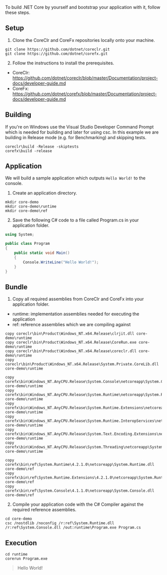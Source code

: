 To build .NET Core by yourself and bootstrap your application with it, follow these steps. 

## Setup
1. Clone the CoreClr and CoreFx repositories locally onto your machine.

```
git clone https://github.com/dotnet/coreclr.git
git clone https://github.com/dotnet/corefx.git
```
2. Follow the instructions to install the prerequisites.
- CoreClr: https://github.com/dotnet/coreclr/blob/master/Documentation/project-docs/developer-guide.md
- CoreFx: https://github.com/dotnet/corefx/blob/master/Documentation/project-docs/developer-guide.md

## Building
If you're on Windows use the Visual Studio Developer Command Prompt which is needed for building and later for using csc.
In this example we are building in Release mode (e.g. for Benchmarking) and skipping tests.
```
coreclr\build -Release -skiptests
corefx\build -release
```

## Application
We will build a sample application which outputs `Hello World!` to the console.
1. Create an application directory.
```
mkdir core-demo
mkdir core-demo\runtime
mkdir core-demo\ref
```

2. Save the following C# code to a file called Program.cs in your application folder.
```csharp
using System;

public class Program
{
    public static void Main()
    {
        Console.WriteLine("Hello World!");
    }
}
```

## Bundle

1. Copy all required assemblies from CoreClr and CoreFx into your application folder.
- runtime: implementation assemblies needed for executing the application
- ref: reference assemblies which we are compiling against

```
copy coreclr\bin\Product\Windows_NT.x64.Release\clrjit.dll core-demo\runtime
copy coreclr\bin\Product\Windows_NT.x64.Release\CoreRun.exe core-demo\runtime
copy coreclr\bin\Product\Windows_NT.x64.Release\coreclr.dll core-demo\runtime
copy coreclr\bin\Product\Windows_NT.x64.Release\System.Private.CoreLib.dll core-demo\runtime

copy corefx\bin\Windows_NT.AnyCPU.Release\System.Console\netcoreapp\System.Console.dll core-demo\runtime
copy corefx\bin\Windows_NT.AnyCPU.Release\System.Runtime\netcoreapp\System.Runtime.dll core-demo\runtime
copy corefx\bin\Windows_NT.AnyCPU.Release\System.Runtime.Extensions\netcoreapp\System.Runtime.Extensions.dll core-demo\runtime
copy corefx\bin\Windows_NT.AnyCPU.Release\System.Runtime.InteropServices\netcoreapp\System.Runtime.InteropServices.dll core-demo\runtime
copy corefx\bin\Windows_NT.AnyCPU.Release\System.Text.Encoding.Extensions\netcoreapp\System.Text.Encoding.Extensions.dll core-demo\runtime
copy corefx\bin\Windows_NT.AnyCPU.Release\System.Threading\netcoreapp\System.Threading.dll core-demo\runtime

copy corefx\bin\ref\System.Runtime\4.2.1.0\netcoreapp\System.Runtime.dll core-demo\ref
copy corefx\bin\ref\System.Runtime.Extensions\4.2.1.0\netcoreapp\System.Runtime.Extensions.dll core-demo\ref
copy corefx\bin\ref\System.Console\4.1.1.0\netcoreapp\System.Console.dll core-demo\ref
```

2. Compile your application code with the C# Compiler against the required reference assemblies.
```
cd core-demo
csc /nostdlib /noconfig /r:ref\System.Runtime.dll /r:ref\System.Console.dll /out:runtime\Program.exe Program.cs
```

## Execution
```
cd runtime
corerun Program.exe
```

> Hello World!
